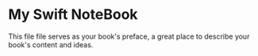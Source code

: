 # My Swift  NoteBook

This file file serves as your book's preface, a great place to describe your book's content and ideas.



